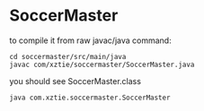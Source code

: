 # SoccerMaster


to compile it from raw javac/java command:
```
cd soccermaster/src/main/java
javac com/xztie/soccermaster/SoccerMaster.java
```
you should see SoccerMaster.class
```
java com.xztie.soccermaster.SoccerMaster 

```
